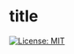 # title
[![License: MIT](https://img.shields.io/badge/License-MIT-yellow.svg)](https://opensource.org/licenses/MIT)
